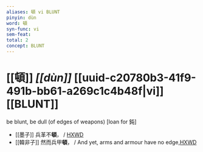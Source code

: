 ```yaml
---
aliases: 頓 vi BLUNT
pinyin: dùn
word: 頓
syn-func: vi
sem-feat: 
total: 2
concept: BLUNT 
---
```

# [[頓]] *[[dùn]]*  [[uuid-c20780b3-41f9-491b-bb61-a269c1c4b48f|vi]] [[BLUNT]]
be blunt, be dull (of edges of weapons) [loan for 鈍]
 - [[墨子]] 兵革不**頓**，
                     / [HXWD](https://hxwd.org/textview.html?location=CH1a0938_CHANT_001-24a.42)
 - [[韓非子]] 然而兵甲**頓**， / And yet, arms and armour have no edge,[HXWD](https://hxwd.org/textview.html?location=KR3c0005_tls_001-11a.2)